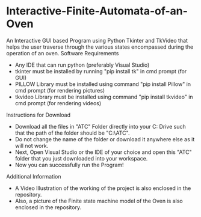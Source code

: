 # Interactive-Finite-Automata-of-an-Oven
An Interactive GUI based Program using Python Tkinter and TkVideo that helps the user traverse through the various states encompassed during the operation of an oven.
Software Requirements
- Any IDE that can run python (preferably Visual Studio)
- tkinter must be installed by running "pip install tk" in cmd prompt (for GUI)
- PILLOW Library must be installed using command "pip install Pillow" in cmd prompt (for rendering pictures)
- tkvideo Library must be installed using command "pip install tkvideo" in cmd prompt (for rendering videos)

Instructions for Download
- Download all the files in "ATC" Folder directly into your C: Drive such that the path of the folder should be "C:\ATC".
- Do not change the name of the folder or download it anywhere else as it will not work.
- Next, Open Visual Studio or the IDE of your choice and open this "ATC" folder that you just downloaded into your workspace.
- Now you can successfully run the Program!

Additional Information
- A Video Illustration of the working of the project is also enclosed in the repository.
- Also, a picture of the Finite state machine model of the Oven is also enclosed in the repository.
